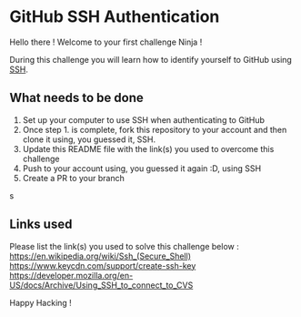 # GitHub SSH Authentication

Hello there ! Welcome to your first challenge Ninja !

During this challenge you will learn how to identify yourself to GitHub using [SSH](https://g.co/kgs/Z8CW9c).


## What needs to be done
1. Set up your computer to use SSH when authenticating to GitHub
2. Once step 1. is complete, fork this repository to your account and then clone it using, you guessed it, SSH.
3. Update this README file with the link(s) you used to overcome this challenge
4. Push to your account using, you guessed it again :D, using SSH
5. Create a PR to your branch

s
## Links used
Please list the link(s) you used to solve this challenge below :
https://en.wikipedia.org/wiki/Ssh_(Secure_Shell)
https://www.keycdn.com/support/create-ssh-key
https://developer.mozilla.org/en-US/docs/Archive/Using_SSH_to_connect_to_CVS



Happy Hacking !